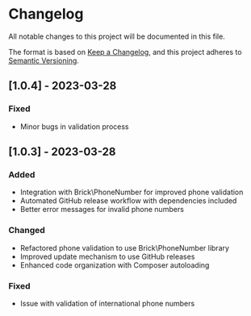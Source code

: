 # Changelog

All notable changes to this project will be documented in this file.

The format is based on [Keep a Changelog](https://keepachangelog.com/en/1.0.0/),
and this project adheres to [Semantic Versioning](https://semver.org/spec/v2.0.0.html).

## [1.0.4] - 2023-03-28

### Fixed
- Minor bugs in validation process

## [1.0.3] - 2023-03-28

### Added
- Integration with Brick\PhoneNumber for improved phone validation
- Automated GitHub release workflow with dependencies included
- Better error messages for invalid phone numbers

### Changed
- Refactored phone validation to use Brick\PhoneNumber library
- Improved update mechanism to use GitHub releases
- Enhanced code organization with Composer autoloading

### Fixed
- Issue with validation of international phone numbers
